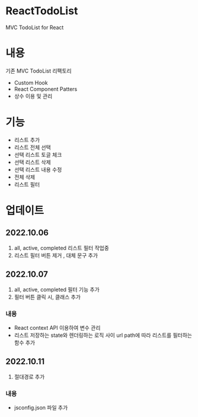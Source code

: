 # ReactTodoList
MVC TodoList  for React
# 내용
기존 MVC TodoList 리팩토리

* Custom Hook
* React Component Patters
* 상수 이용 및 관리
# 기능
* 리스트 추가
* 리스트 전체 선택
* 선택 리스트 토글 체크 
* 선택 리스트 삭제
* 선택 리스트 내용 수정
* 전체 삭제 
* 리스트 필터
# 업데이트
## 2022.10.06
 1. all, active, completed 리스트 필터 작업중
 2. 리스트 필터 버튼 제거 , 대체 문구 추가 

## 2022.10.07
 1. all, active, completed 필터 기능 추가
 2. 필터 버튼 클릭 시, 클래스 추가 
### 내용
- React context API 이용하여 변수 관리
- 리스트 저장하는 state와 렌더링하는 로직 사이 url path에 따라 리스트를 필터하는 함수 추가

## 2022.10.11
 1. 절대경로 추가
### 내용
 - jsconfig.json 파일 추가